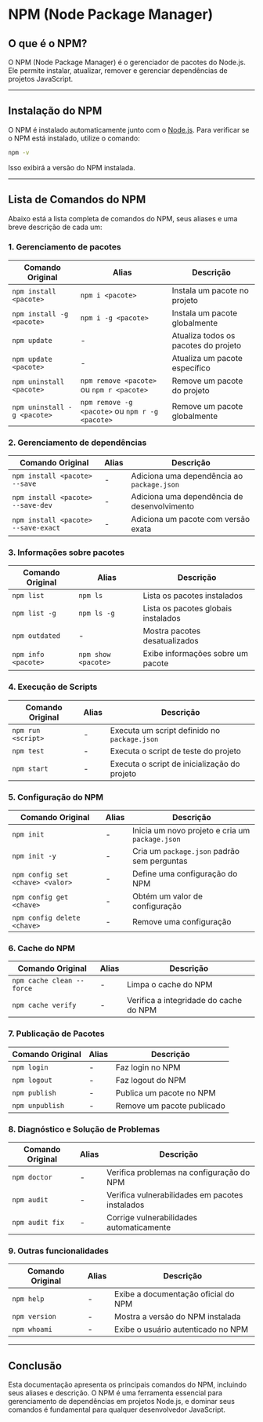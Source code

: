 # NPM (Node Package Manager)

## O que é o NPM?
O NPM (Node Package Manager) é o gerenciador de pacotes do Node.js. Ele permite instalar, atualizar, remover e gerenciar dependências de projetos JavaScript.

---

## Instalação do NPM
O NPM é instalado automaticamente junto com o [Node.js](https://nodejs.org/). Para verificar se o NPM está instalado, utilize o comando:

```sh
npm -v
```

Isso exibirá a versão do NPM instalada.

---

## Lista de Comandos do NPM
Abaixo está a lista completa de comandos do NPM, seus aliases e uma breve descrição de cada um:

### 1. Gerenciamento de pacotes

| Comando Original | Alias | Descrição |
|-----------------|-------|-------------|
| `npm install <pacote>` | `npm i <pacote>` | Instala um pacote no projeto |
| `npm install -g <pacote>` | `npm i -g <pacote>` | Instala um pacote globalmente |
| `npm update` | - | Atualiza todos os pacotes do projeto |
| `npm update <pacote>` | - | Atualiza um pacote específico |
| `npm uninstall <pacote>` | `npm remove <pacote>` ou `npm r <pacote>` | Remove um pacote do projeto |
| `npm uninstall -g <pacote>` | `npm remove -g <pacote>` ou `npm r -g <pacote>` | Remove um pacote globalmente |

### 2. Gerenciamento de dependências

| Comando Original | Alias | Descrição |
|-----------------|-------|-------------|
| `npm install <pacote> --save` | - | Adiciona uma dependência ao `package.json` |
| `npm install <pacote> --save-dev` | - | Adiciona uma dependência de desenvolvimento |
| `npm install <pacote> --save-exact` | - | Adiciona um pacote com versão exata |

### 3. Informações sobre pacotes

| Comando Original | Alias | Descrição |
|-----------------|-------|-------------|
| `npm list` | `npm ls` | Lista os pacotes instalados |
| `npm list -g` | `npm ls -g` | Lista os pacotes globais instalados |
| `npm outdated` | - | Mostra pacotes desatualizados |
| `npm info <pacote>` | `npm show <pacote>` | Exibe informações sobre um pacote |

### 4. Execução de Scripts

| Comando Original | Alias | Descrição |
|-----------------|-------|-------------|
| `npm run <script>` | - | Executa um script definido no `package.json` |
| `npm test` | - | Executa o script de teste do projeto |
| `npm start` | - | Executa o script de inicialização do projeto |

### 5. Configuração do NPM

| Comando Original | Alias | Descrição |
|-----------------|-------|-------------|
| `npm init` | - | Inicia um novo projeto e cria um `package.json` |
| `npm init -y` | - | Cria um `package.json` padrão sem perguntas |
| `npm config set <chave> <valor>` | - | Define uma configuração do NPM |
| `npm config get <chave>` | - | Obtém um valor de configuração |
| `npm config delete <chave>` | - | Remove uma configuração |

### 6. Cache do NPM

| Comando Original | Alias | Descrição |
|-----------------|-------|-------------|
| `npm cache clean --force` | - | Limpa o cache do NPM |
| `npm cache verify` | - | Verifica a integridade do cache do NPM |

### 7. Publicação de Pacotes

| Comando Original | Alias | Descrição |
|-----------------|-------|-------------|
| `npm login` | - | Faz login no NPM |
| `npm logout` | - | Faz logout do NPM |
| `npm publish` | - | Publica um pacote no NPM |
| `npm unpublish` | - | Remove um pacote publicado |

### 8. Diagnóstico e Solução de Problemas

| Comando Original | Alias | Descrição |
|-----------------|-------|-------------|
| `npm doctor` | - | Verifica problemas na configuração do NPM |
| `npm audit` | - | Verifica vulnerabilidades em pacotes instalados |
| `npm audit fix` | - | Corrige vulnerabilidades automaticamente |

### 9. Outras funcionalidades

| Comando Original | Alias | Descrição |
|-----------------|-------|-------------|
| `npm help` | - | Exibe a documentação oficial do NPM |
| `npm version` | - | Mostra a versão do NPM instalada |
| `npm whoami` | - | Exibe o usuário autenticado no NPM |

---

## Conclusão
Esta documentação apresenta os principais comandos do NPM, incluindo seus aliases e descrição. O NPM é uma ferramenta essencial para gerenciamento de dependências em projetos Node.js, e dominar seus comandos é fundamental para qualquer desenvolvedor JavaScript.
